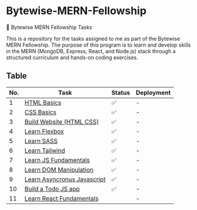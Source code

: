# Bytewise-MERN-Fellowship

🚀 Bytewise MERN Fellowship Tasks

This is a repository for the tasks assigned to me as part of the Bytewise MERN Fellowship. The purpose of this program is to learn and develop skills in the MERN (MongoDB, Express, React, and Node.js) stack through a structured curriculum and hands-on coding exercises.

## Table

| No. | Task                                                                    | Status | Deployment |
| --- | ----------------------------------------------------------------------- | ------ | ---------- |
| 1   | [HTML Basics](https://youtu.be/UB1O30fR-EE)                             | ✅     | -          |
| 2   | [CSS Basics](https://youtu.be/yfoY53QXEnI)                              | ✅     | -          |
| 3   | [Build Website (HTML CSS)](https://www.youtube.com/watch?v=lvYnfMOUOJY) | ✅     | -          |
| 4   | [Learn Flexbox](https://www.youtube.com/watch?v=3YW65K6LcIA)            | ✅     | -          |
| 5   | [Learn SASS](https://www.youtube.com/watch?v=_a5j7KoflTs)               | ✅     | -          |
| 6   | [Learn Tailwind](https://www.youtube.com/watch?v=dFgzHOX84xQ&t=336s)    | ✅     | -          |
| 7   | [Learn JS Fundamentals](https://youtu.be/XIOLqoPHCJ4)                   | ✅     | -          |
| 8   | [Learn DOM Manipulation](https://www.youtube.com/watch?v=5fb2aPlgoys)   | ✅     | -          |
| 9   | [Learn Asyncronus Javascript](https://youtu.be/ZYb_ZU8LNxs)             | ✅     | -          |
| 10  | [Build a Todo JS app](https://youtu.be/y71CdVq5SvI)                     | ✅     | -          |
| 11  | [Learn React Fundamentals](https://youtu.be/w7ejDZ8SWv8)                |        | -          |
